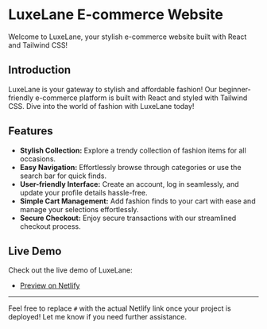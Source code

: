 # LuxeLane E-commerce Website

Welcome to LuxeLane, your stylish e-commerce website built with React and Tailwind CSS!

## Introduction

LuxeLane is your gateway to stylish and affordable fashion! Our beginner-friendly e-commerce platform is built with React and styled with Tailwind CSS. Dive into the world of fashion with LuxeLane today!

## Features

- **Stylish Collection:** Explore a trendy collection of fashion items for all occasions.
- **Easy Navigation:** Effortlessly browse through categories or use the search bar for quick finds.
- **User-friendly Interface:** Create an account, log in seamlessly, and update your profile details hassle-free.
- **Simple Cart Management:** Add fashion finds to your cart with ease and manage your selections effortlessly.
- **Secure Checkout:** Enjoy secure transactions with our streamlined checkout process.

## Live Demo

Check out the live demo of LuxeLane:

- [Preview on Netlify](#) <!-- Add your Netlify link here -->

---

Feel free to replace `#` with the actual Netlify link once your project is deployed! Let me know if you need further assistance.
